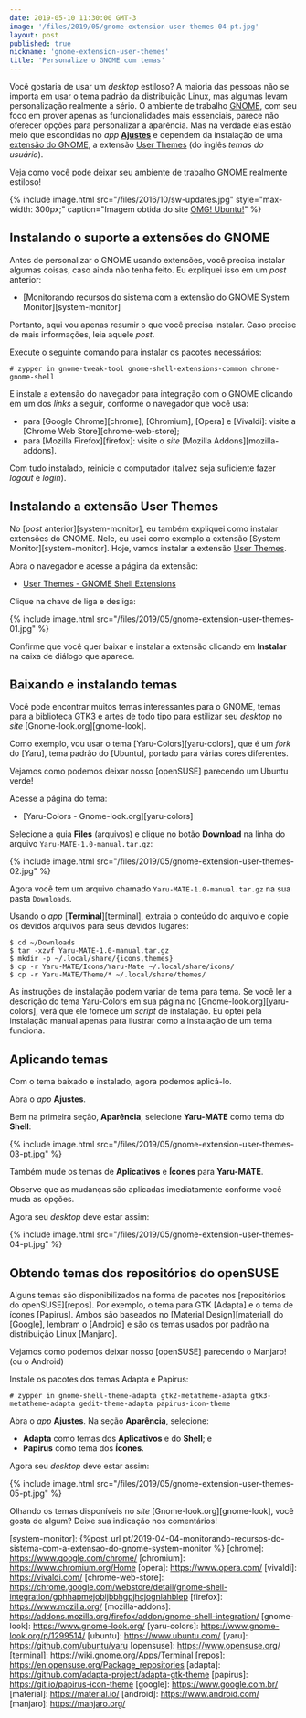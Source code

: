 ```yaml
---
date: 2019-05-10 11:30:00 GMT-3
image: '/files/2019/05/gnome-extension-user-themes-04-pt.jpg'
layout: post
published: true
nickname: 'gnome-extension-user-themes'
title: 'Personalize o GNOME com temas'
---
```


Você gostaria de usar um *desktop* estiloso? A maioria das pessoas não se importa em usar o tema padrão da distribuição Linux, mas algumas levam personalização realmente a sério. O ambiente de trabalho [GNOME], com seu foco em prover apenas as funcionalidades mais essenciais, parece não oferecer opções para personalizar a aparência. Mas na verdade elas estão meio que escondidas no *app* [**Ajustes**][tweaks] e dependem da instalação de uma [extensão do GNOME][gnome-extensions], a extensão [User Themes][user-themes] (do inglês *temas do usuário*).

Veja como você pode deixar seu ambiente de trabalho GNOME realmente estiloso!

<!--more-->

{% include image.html src="/files/2016/10/sw-updates.jpg" style="max-width: 300px;" caption="Imagem obtida do site [OMG! Ubuntu!](http://www.omgubuntu.co.uk/2016/10/why-use-linux-answer-three-short-words)" %}

## Instalando o suporte a extensões do GNOME

Antes de personalizar o GNOME usando extensões, você precisa instalar algumas coisas, caso ainda não tenha feito. Eu expliquei isso em um *post* anterior:

- [Monitorando recursos do sistema com a extensão do GNOME System Monitor][system-monitor]

Portanto, aqui vou apenas resumir o que você precisa instalar. Caso precise de mais informações, leia aquele *post*.

Execute o seguinte comando para instalar os pacotes necessários:

```
# zypper in gnome-tweak-tool gnome-shell-extensions-common chrome-gnome-shell
```

E instale a extensão do navegador para integração com o GNOME clicando em um dos *links* a seguir, conforme o navegador que você usa:

- para [Google Chrome][chrome], [Chromium], [Opera] e [Vivaldi]: visite a [Chrome Web Store][chrome-web-store];
- para [Mozilla Firefox][firefox]: visite o *site* [Mozilla Addons][mozilla-addons].

Com tudo instalado, reinicie o computador (talvez seja suficiente fazer *logout* e *login*).

## Instalando a extensão User Themes

No [*post* anterior][system-monitor], eu também expliquei como instalar extensões do GNOME. Nele, eu usei como exemplo a extensão [System Monitor][system-monitor]. Hoje, vamos instalar a extensão [User Themes][user-themes].

Abra o navegador e acesse a página da extensão:

- [User Themes - GNOME Shell Extensions][user-themes]

Clique na chave de liga e desliga:

{% include image.html src="/files/2019/05/gnome-extension-user-themes-01.jpg" %}

Confirme que você quer baixar e instalar a extensão clicando em **Instalar** na caixa de diálogo que aparece.

## Baixando e instalando temas

Você pode encontrar muitos temas interessantes para o GNOME, temas para a biblioteca GTK3 e artes de todo tipo para estilizar seu *desktop* no *site* [Gnome-look.org][gnome-look].

Como exemplo, vou usar o tema [Yaru-Colors][yaru-colors], que é um *fork* do [Yaru], tema padrão do [Ubuntu], portado para várias cores diferentes.

Vejamos como podemos deixar nosso [openSUSE] parecendo um Ubuntu verde!

Acesse a página do tema:

- [Yaru-Colors - Gnome-look.org][yaru-colors]

Selecione a guia **Files** (arquivos) e clique no botão **Download** na linha do arquivo `Yaru-MATE-1.0-manual.tar.gz`:

{% include image.html src="/files/2019/05/gnome-extension-user-themes-02.jpg" %}

Agora você tem um arquivo chamado `Yaru-MATE-1.0-manual.tar.gz` na sua pasta `Downloads`.

Usando o *app* [**Terminal**][terminal], extraia o conteúdo do arquivo e copie os devidos arquivos para seus devidos lugares:

```
$ cd ~/Downloads
$ tar -xzvf Yaru-MATE-1.0-manual.tar.gz
$ mkdir -p ~/.local/share/{icons,themes}
$ cp -r Yaru-MATE/Icons/Yaru-Mate ~/.local/share/icons/
$ cp -r Yaru-MATE/Theme/* ~/.local/share/themes/
```

As instruções de instalação podem variar de tema para tema. Se você ler a descrição do tema Yaru-Colors em sua página no [Gnome-look.org][yaru-colors], verá que ele fornece um *script* de instalação. Eu optei pela instalação manual apenas para ilustrar como a instalação de um tema funciona.

## Aplicando temas

Com o tema baixado e instalado, agora podemos aplicá-lo.

Abra o *app* **Ajustes**.

Bem na primeira seção, **Aparência**, selecione **Yaru-MATE** como tema do **Shell**:

{% include image.html src="/files/2019/05/gnome-extension-user-themes-03-pt.jpg" %}

Também mude os temas de **Aplicativos** e **Ícones** para **Yaru-MATE**.

Observe que as mudanças são aplicadas imediatamente conforme você muda as opções.

Agora seu *desktop* deve estar assim:

{% include image.html src="/files/2019/05/gnome-extension-user-themes-04-pt.jpg" %}

## Obtendo temas dos repositórios do openSUSE

Alguns temas são disponibilizados na forma de pacotes nos [repositórios do openSUSE][repos]. Por exemplo, o tema para GTK [Adapta] e o tema de ícones [Papirus]. Ambos são baseados no [Material Design][material] do [Google], lembram o [Android] e são os temas usados por padrão na distribuição Linux [Manjaro].

Vejamos como podemos deixar nosso [openSUSE] parecendo o Manjaro! (ou o Android)

Instale os pacotes dos temas Adapta e Papirus:

```
# zypper in gnome-shell-theme-adapta gtk2-metatheme-adapta gtk3-metatheme-adapta gedit-theme-adapta papirus-icon-theme
```

Abra o *app* **Ajustes**. Na seção **Aparência**, selecione:

- **Adapta** como temas dos **Aplicativos** e do **Shell**; e
- **Papirus** como tema dos **Ícones**.

Agora seu *desktop* deve estar assim:

{% include image.html src="/files/2019/05/gnome-extension-user-themes-05-pt.jpg" %}

Olhando os temas disponíveis no *site* [Gnome-look.org][gnome-look], você gosta de algum? Deixe sua indicação nos comentários!

[gnome]:            https://www.gnome.org/
[tweaks]:           https://wiki.gnome.org/Apps/Tweaks
[gnome-extensions]: https://extensions.gnome.org/
[user-themes]:      https://extensions.gnome.org/extension/19/user-themes/
[system-monitor]:   {%post_url pt/2019-04-04-monitorando-recursos-do-sistema-com-a-extensao-do-gnome-system-monitor %}
[chrome]:           https://www.google.com/chrome/
[chromium]:         https://www.chromium.org/Home
[opera]:            https://www.opera.com/
[vivaldi]:          https://vivaldi.com/
[chrome-web-store]: https://chrome.google.com/webstore/detail/gnome-shell-integration/gphhapmejobijbbhgpjhcjognlahblep
[firefox]:          https://www.mozilla.org/
[mozilla-addons]:   https://addons.mozilla.org/firefox/addon/gnome-shell-integration/
[gnome-look]:       https://www.gnome-look.org/
[yaru-colors]:      https://www.gnome-look.org/p/1299514/
[ubuntu]:           https://www.ubuntu.com/
[yaru]:             https://github.com/ubuntu/yaru
[opensuse]:         https://www.opensuse.org/
[terminal]:         https://wiki.gnome.org/Apps/Terminal
[repos]:            https://en.opensuse.org/Package_repositories
[adapta]:           https://github.com/adapta-project/adapta-gtk-theme
[papirus]:          https://git.io/papirus-icon-theme
[google]:           https://www.google.com.br/
[material]:         https://material.io/
[android]:          https://www.android.com/
[manjaro]:          https://manjaro.org/
